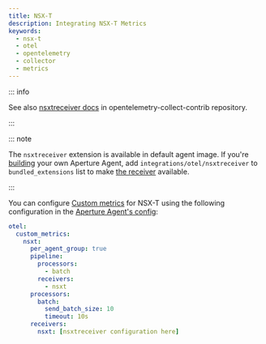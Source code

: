 ```yaml
---
title: NSX-T
description: Integrating NSX-T Metrics
keywords:
  - nsx-t
  - otel
  - opentelemetry
  - collector
  - metrics
---
```


::: info

See also [nsxtreceiver docs][receiver] in opentelemetry-collect-contrib
repository.

:::

::: note

The `nsxtreceiver` extension is available in default agent image. If you're
[building][build] your own Aperture Agent, add `integrations/otel/nsxtreceiver`
to `bundled_extensions` list to make [the receiver][receiver] available.

:::

You can configure [Custom metrics][custom-metrics] for NSX-T using the following
configuration in the [Aperture Agent's config][agent-config]:

```yaml
otel:
  custom_metrics:
    nsxt:
      per_agent_group: true
      pipeline:
        processors:
          - batch
        receivers:
          - nsxt
      processors:
        batch:
          send_batch_size: 10
          timeout: 10s
      receivers:
        nsxt: [nsxtreceiver configuration here]
```

[build]: /reference/aperturectl/build/agent/agent.md
[receiver]:
  https://github.com/open-telemetry/opentelemetry-collector-contrib/tree/main/receiver/nsxtreceiver
[custom-metrics]: /reference/configuration/agent.md#custom-metrics-config
[agent-config]: /reference/configuration/agent.md#agent-o-t-e-l-config
